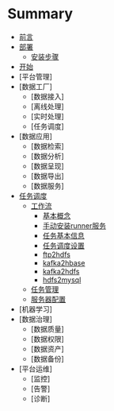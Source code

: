 # Summary

* [前言](README.md)
* [部署](部署.md)
   * [安装步骤](部署/TBDS部署.md)
* [开始](开始.md)
* [平台管理]
* [数据工厂]
   * [数据接入]
   * [离线处理]
   * [实时处理]
   * [任务调度]
* [数据应用]
   * [数据检索]
   * [数据分析]
   * [数据呈现]
   * [数据导出]
   * [数据服务]
* [任务调度](workflow/readme.md)
   * [工作流](workflow/workflow/README.md)
      * [基本概念](workflow/workflow/basicConcept.md)
      * [手动安装runner服务](workflow/workflow/addrunner.md)
      * [任务基本信息](workflow/workflow/runnerBasicInfo.md)
      * [任务调度设置](workflow/workflow/runnerCycle.md)
      * [ftp2hdfs](workflow/workflow/ftp2hdfs.md)
      * [kafka2hbase](workflow/workflow/kafka2hbase.md)
      * [kafka2hdfs](workflow/workflow/kafka2hdfs.md)
      * [hdfs2mysql](workflow/workflow/hdfs2mysql.md)
   * [任务管理](workflow/tasks/readme.md)
   * [服务器配置](workflow/services/readme.md)
* [机器学习]
* [数据治理]
   * [数据质量]
   * [数据权限]
   * [数据资产]
   * [数据备份]
* [平台运维]
   * [监控]
   * [告警]
   * [诊断]
